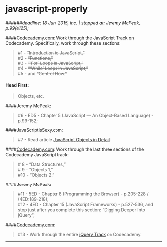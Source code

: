# javascript-properly

<!---
your comment goes here
and here

####Eric Freeman:
> 2015-06-07 start from: restart from the beggining;

####Jon Duckett:
> 2015-06-08 start from p.62 (e67);

####Jeremy McPeak:

-->
######_deadline: 18 Jun. 2015, inc. | stopped at: Jeremy McPeak, p.99(e125);_<br>

####[Codecademy.com](http://codecademy.com/ "codecademy.com"):
Work through the JavaScript Track on Codecademy. Specifically, work through these sections:<br>
> \#1 - ~~“Introduction to JavaScript,”<br>~~
\#2 - ~~“Functions,”<br>~~
\#3 - ~~“‘For’ Loops in JavaScript,”<br>~~
\#4 - ~~“‘While’ Loops in JavaScript,”<br>~~
\#5 -  and ~~“Control Flow.”~~

#### Head First:
> Objects, etc.


####Jeremy McPeak:
> \#6 - ED5 - Chapter 5 (JavaScript — An Object-Based Language) - p.99-152;<br>


####JavaScriptIsSexy.com:
> \#7 - Read article [JavaScript Objects in Detail](http://javascriptissexy.com/javascript-objects-in-detail/ "http://javascriptissexy.com/javascript-objects-in-detail/")


####[Codecademy.com](http://codecademy.com/ "codecademy.com"):
Work through the last three sections of the Codecademy JavaScript track:   <br>
> \# 8 - “Data Structures,”    <br>
\# 9 - “Objects 1,”          <br>
\#10 - “Objects 2.”          <br>


####Jeremy McPeak:
> \#11 - 5ED - Chapter 8 (Programming the Browser) - p.205-228 / (4ED:189-218);<br>
> \#12 - 4ED - Chapter 15 (JavaScript Frameworks) - p.527-536, and stop just after you complete this section: “Digging Deeper Into jQuery”;<br>


####[Codecademy.com](http://codecademy.com/ "codecademy.com"):
> \#13 - Work through the entire [jQuery Track](http://www.codecademy.com/tracks/jquery "http://www.codecademy.com/tracks/jquery") on Codecademy.


---


<!--
##Progress:

2015-06-13: 0; just README file edited
2015-06-12:
2015-06-11: ~10 pages of 'Beginning js';


 -->
